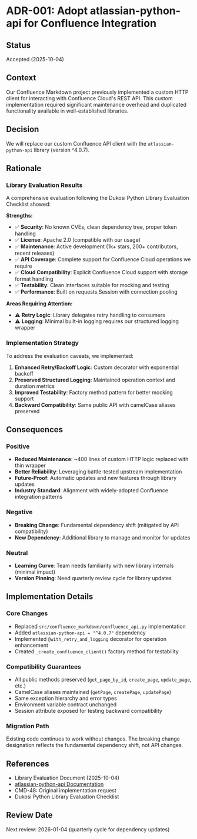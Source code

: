 # ADR-001: Adopt atlassian-python-api for Confluence Integration

## Status
Accepted (2025-10-04)

## Context
Our Confluence Markdown project previously implemented a custom HTTP client for interacting with Confluence Cloud's REST API. This custom implementation required significant maintenance overhead and duplicated functionality available in well-established libraries.

## Decision
We will replace our custom Confluence API client with the `atlassian-python-api` library (version ^4.0.7).

## Rationale

### Library Evaluation Results
A comprehensive evaluation following the Dukosi Python Library Evaluation Checklist showed:

**Strengths:**
- ✅ **Security**: No known CVEs, clean dependency tree, proper token handling
- ✅ **License**: Apache 2.0 (compatible with our usage)
- ✅ **Maintenance**: Active development (1k+ stars, 200+ contributors, recent releases)
- ✅ **API Coverage**: Complete support for Confluence Cloud operations we require
- ✅ **Cloud Compatibility**: Explicit Confluence Cloud support with storage format handling
- ✅ **Testability**: Clean interfaces suitable for mocking and testing
- ✅ **Performance**: Built on requests.Session with connection pooling

**Areas Requiring Attention:**
- ⚠️ **Retry Logic**: Library delegates retry handling to consumers
- ⚠️ **Logging**: Minimal built-in logging requires our structured logging wrapper

### Implementation Strategy
To address the evaluation caveats, we implemented:

1. **Enhanced Retry/Backoff Logic**: Custom decorator with exponential backoff
2. **Preserved Structured Logging**: Maintained operation context and duration metrics
3. **Improved Testability**: Factory method pattern for better mocking support
4. **Backward Compatibility**: Same public API with camelCase aliases preserved

## Consequences

### Positive
- **Reduced Maintenance**: ~400 lines of custom HTTP logic replaced with thin wrapper
- **Better Reliability**: Leveraging battle-tested upstream implementation
- **Future-Proof**: Automatic updates and new features through library updates
- **Industry Standard**: Alignment with widely-adopted Confluence integration patterns

### Negative
- **Breaking Change**: Fundamental dependency shift (mitigated by API compatibility)
- **New Dependency**: Additional library to manage and monitor for updates

### Neutral
- **Learning Curve**: Team needs familiarity with new library internals (minimal impact)
- **Version Pinning**: Need quarterly review cycle for library updates

## Implementation Details

### Core Changes
- Replaced `src/confluence_markdown/confluence_api.py` implementation
- Added `atlassian-python-api = "^4.0.7"` dependency
- Implemented `@with_retry_and_logging` decorator for operation enhancement
- Created `_create_confluence_client()` factory method for testability

### Compatibility Guarantees
- All public methods preserved (`get_page_by_id`, `create_page`, `update_page`, etc.)
- CamelCase aliases maintained (`getPage`, `createPage`, `updatePage`)
- Same exception hierarchy and error types
- Environment variable contract unchanged
- Session attribute exposed for testing backward compatibility

### Migration Path
Existing code continues to work without changes. The breaking change designation reflects the fundamental dependency shift, not API changes.

## References
- Library Evaluation Document (2025-10-04)
- [atlassian-python-api Documentation](https://github.com/atlassian-api/atlassian-python-api)
- CMD-48: Original implementation request
- Dukosi Python Library Evaluation Checklist

## Review Date
Next review: 2026-01-04 (quarterly cycle for dependency updates)
